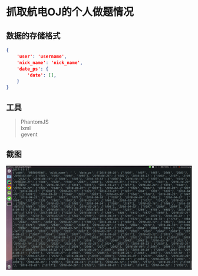 
# 抓取航电OJ的个人做题情况

## 数据的存储格式

```json
{
    'user': 'username',
    'nick_name': 'nick_name',
    'date_ps': {
        'date': [],
    }
}
```


## 工具
> PhantomJS  
> lxml  
> gevent  


## 截图
![acm-train](images/acm-train-spider.png)
